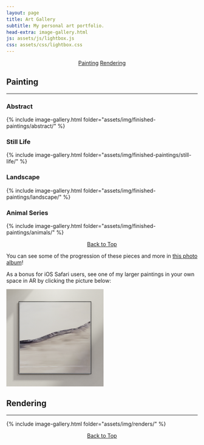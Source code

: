 ```yaml
---
layout: page
title: Art Gallery
subtitle: My personal art portfolio.
head-extra: image-gallery.html
js: assets/js/lightbox.js
css: assets/css/lightbox.css
---
```


<p style="text-align: center;">
    <a href="#painting" class="button hvr-shutter-out-horizontal">Painting</a>
    <a href="#rendering" class="button hvr-shutter-out-horizontal">Rendering</a>
</p>

## Painting

----

### Abstract

{% include image-gallery.html folder="assets/img/finished-paintings/abstract/" %}

### Still Life

{% include image-gallery.html folder="assets/img/finished-paintings/still-life/" %}

### Landscape

{% include image-gallery.html folder="assets/img/finished-paintings/landscape/" %}

### Animal Series

{% include image-gallery.html folder="assets/img/finished-paintings/animals/" %}

<p style="text-align: center;">
    <a href="#top" class="button hvr-shutter-out-horizontal">Back to Top</a>
</p>

You can see some of the progression of these pieces and more in [this photo album](https://photos.app.goo.gl/2S6toWiMAuLT1Lkr5)!

As a bonus for iOS Safari users, see one of my larger paintings in your own space in AR by clicking the picture below:

<a id="ar-link" href="\assets\img\webRendering\Untitled.reality" rel="ar">
    <img src="\assets\img\finished-paintings\abstract\Untitled 2.png" width="256">
</a>

## Rendering

----

{% include image-gallery.html folder="assets/img/renders/" %}

<p style="text-align: center;">
    <a href="#top" class="button hvr-shutter-out-horizontal">Back to Top</a>
</p>
